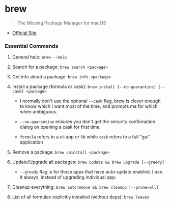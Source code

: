 # brew

> The Missing Package Manager for macOS

- [Official Site](https://brew.sh/)

### Essential Commands

1. General help: `brew --help`

1. Search for a package: `brew search <package>`

1. Get info about a package: `brew info <package>`

1. Install a package (formula or cask): `brew install [--no-quarantine] [--cask] <package>`

   - I normally don't use the optional `--cask` flag, brew is clever enough to know which I want most of the time; and prompts me for which when ambiguous.

   - `--no-quarantine` ensures you don't get the security confirmation dialog on opening a cask for first time.

   - `formula` refers to a cli app or lib while `cask` refers to a full "gui" application

1. Remove a package: `brew uninstall <package>`

1. Update/Upgrade all packages: `brew update && brew upgrade [--greedy]`

   - `--greedy` flag is for those apps that have auto-update enabled. I use it always, instead of upgrading individual app.

1. Cleanup everything: `brew autoremove && brew cleanup [--prune=all]`

1. List of all formulae explicitly installed (without deps): `brew leaves`
